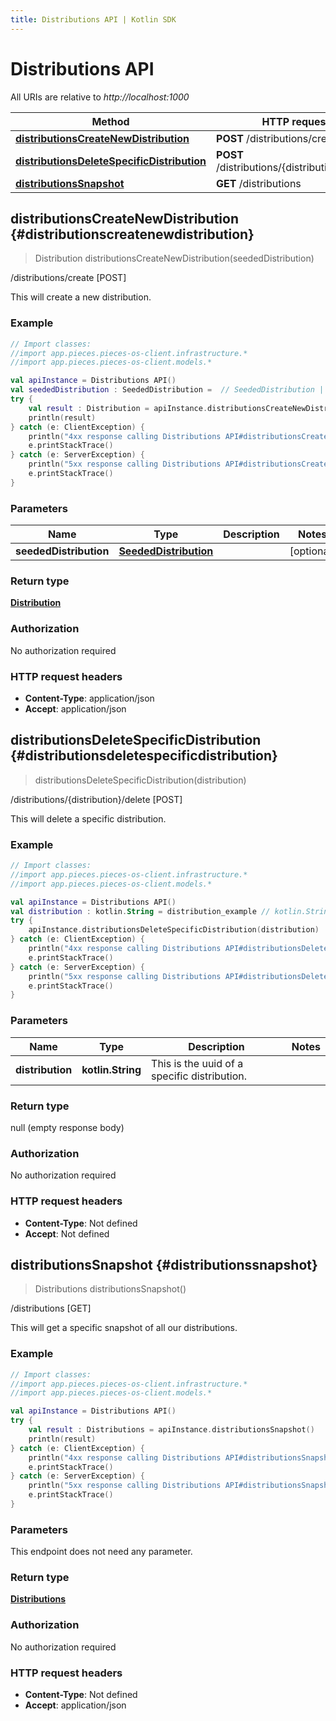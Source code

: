 ```yaml
---
title: Distributions API | Kotlin SDK
---
```


# Distributions API

All URIs are relative to *http://localhost:1000*

Method | HTTP request | Description
------------- | ------------- | -------------
[**distributionsCreateNewDistribution**](#distributionscreatenewdistribution) | **POST** /distributions/create | /distributions/create [POST]
[**distributionsDeleteSpecificDistribution**](#distributionsdeletespecificdistribution) | **POST** /distributions/\{distribution\}/delete | /distributions/\{distribution\}/delete [POST]
[**distributionsSnapshot**](#distributionssnapshot) | **GET** /distributions | /distributions [GET]


## **distributionsCreateNewDistribution** {#distributionscreatenewdistribution}
> Distribution distributionsCreateNewDistribution(seededDistribution)

/distributions/create [POST]

This will create a new distribution.

### Example
```kotlin
// Import classes:
//import app.pieces.pieces-os-client.infrastructure.*
//import app.pieces.pieces-os-client.models.*

val apiInstance = Distributions API()
val seededDistribution : SeededDistribution =  // SeededDistribution | 
try {
    val result : Distribution = apiInstance.distributionsCreateNewDistribution(seededDistribution)
    println(result)
} catch (e: ClientException) {
    println("4xx response calling Distributions API#distributionsCreateNewDistribution")
    e.printStackTrace()
} catch (e: ServerException) {
    println("5xx response calling Distributions API#distributionsCreateNewDistribution")
    e.printStackTrace()
}
```

### Parameters

Name | Type | Description  | Notes
------------- | ------------- | ------------- | -------------
 **seededDistribution** | [**SeededDistribution**](../models/SeededDistribution)|  | [optional]

### Return type

[**Distribution**](../models/Distribution)

### Authorization

No authorization required

### HTTP request headers

 - **Content-Type**: application/json
 - **Accept**: application/json

## **distributionsDeleteSpecificDistribution** {#distributionsdeletespecificdistribution}
> distributionsDeleteSpecificDistribution(distribution)

/distributions/\{distribution\}/delete [POST]

This will delete a specific distribution.

### Example
```kotlin
// Import classes:
//import app.pieces.pieces-os-client.infrastructure.*
//import app.pieces.pieces-os-client.models.*

val apiInstance = Distributions API()
val distribution : kotlin.String = distribution_example // kotlin.String | This is the uuid of a specific distribution.
try {
    apiInstance.distributionsDeleteSpecificDistribution(distribution)
} catch (e: ClientException) {
    println("4xx response calling Distributions API#distributionsDeleteSpecificDistribution")
    e.printStackTrace()
} catch (e: ServerException) {
    println("5xx response calling Distributions API#distributionsDeleteSpecificDistribution")
    e.printStackTrace()
}
```

### Parameters

Name | Type | Description  | Notes
------------- | ------------- | ------------- | -------------
 **distribution** | **kotlin.String**| This is the uuid of a specific distribution. |

### Return type

null (empty response body)

### Authorization

No authorization required

### HTTP request headers

 - **Content-Type**: Not defined
 - **Accept**: Not defined

## **distributionsSnapshot** {#distributionssnapshot}
> Distributions distributionsSnapshot()

/distributions [GET]

This will get a specific snapshot of all our distributions.

### Example
```kotlin
// Import classes:
//import app.pieces.pieces-os-client.infrastructure.*
//import app.pieces.pieces-os-client.models.*

val apiInstance = Distributions API()
try {
    val result : Distributions = apiInstance.distributionsSnapshot()
    println(result)
} catch (e: ClientException) {
    println("4xx response calling Distributions API#distributionsSnapshot")
    e.printStackTrace()
} catch (e: ServerException) {
    println("5xx response calling Distributions API#distributionsSnapshot")
    e.printStackTrace()
}
```

### Parameters
This endpoint does not need any parameter.

### Return type

[**Distributions**](../models/Distributions)

### Authorization

No authorization required

### HTTP request headers

 - **Content-Type**: Not defined
 - **Accept**: application/json

